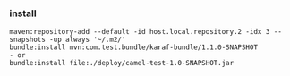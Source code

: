 
### install

    maven:repository-add --default -id host.local.repository.2 -idx 3 --snapshots -up always '~/.m2/'
    bundle:install mvn:com.test.bundle/karaf-bundle/1.1.0-SNAPSHOT
    - or
    bundle:install file:./deploy/camel-test-1.0-SNAPSHOT.jar
